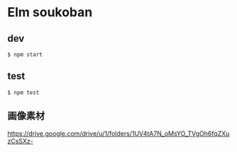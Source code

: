 # Elm soukoban

## dev

```
$ npm start
```

## test

```
$ npm test
```

## 画像素材

https://drive.google.com/drive/u/1/folders/1UV4tA7N_oMsYO_TVgOh6fqZXuzCsSXz-
